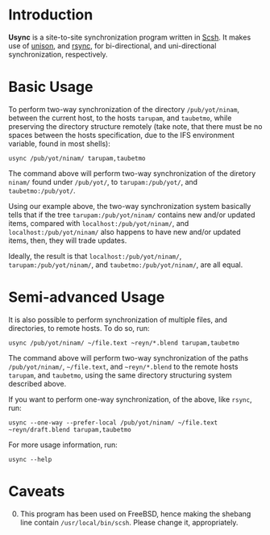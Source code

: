 # Introduction

**Usync** is a site-to-site synchronization program written in
[Scsh](http://www.scsh.net). It makes use of
[unison](http://www.cis.upenn.edu/~bcpierce/unison/), and
[rsync](https://rsync.samba.org/), for bi-directional, and
uni-directional synchronization, respectively.

# Basic Usage

To perform two-way synchronization of the directory `/pub/yot/ninam`,
between the current host, to the hosts `tarupam`, and `taubetmo`,
while preserving the directory structure remotely (take note, that
there must be no spaces between the hosts specification, due to the
IFS environment variable, found in most shells):

```
usync /pub/yot/ninam/ tarupam,taubetmo
```

The command above will perform two-way synchronization of the diretory
`ninam/` found under `/pub/yot/`, to `tarupam:/pub/yot/`, and
`taubetmo:/pub/yot/`.

Using our example above, the two-way synchronization system basically
tells that if the tree `tarupam:/pub/yot/ninam/` contains new and/or
updated items, compared with `localhost:/pub/yot/ninam/`, and
`localhost:/pub/yot/ninam/` also happens to have new and/or updated
items, then, they will trade updates.

Ideally, the result is that `localhost:/pub/yot/ninam/`,
`tarupam:/pub/yot/ninam/`, and `taubetmo:/pub/yot/ninam/`, are all
equal.


# Semi-advanced Usage

It is also possible to perform synchronization of multiple files, and
directories, to remote hosts. To do so, run:

```
usync /pub/yot/ninam/ ~/file.text ~reyn/*.blend tarupam,taubetmo
```

The command above will perform two-way synchronization of the paths
`/pub/yot/ninam/`, `~/file.text`, and `~reyn/*.blend` to the
remote hosts `tarupam`, and `taubetmo`, using the same directory
structuring system described above.

If you want to perform one-way synchronization, of the above, like
`rsync`, run:

```
usync --one-way --prefer-local /pub/yot/ninam/ ~/file.text ~reyn/draft.blend tarupam,taubetmo
```

For more usage information, run:

```
usync --help
```

# Caveats

0. This program has been used on FreeBSD, hence making the shebang
line contain `/usr/local/bin/scsh`. Please change it, appropriately.
